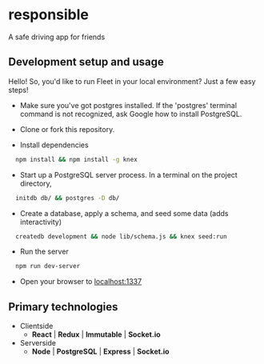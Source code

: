 # responsible
A safe driving app for friends 

## Development setup and usage

  Hello! So, you'd like to run Fleet in your local environment? Just a few easy steps!

* Make sure you've got postgres installed. If the 'postgres' terminal command is not recognized, ask Google how to install PostgreSQL.

* Clone or fork this repository.
* Install dependencies
```sh
  npm install && npm install -g knex
```
* Start up a PostgreSQL server process. In a terminal on the project directory,
```sh
  initdb db/ && postgres -D db/
```
* Create a database, apply a schema, and seed some data (adds interactivity)
```sh
  createdb development && node lib/schema.js && knex seed:run
```
* Run the server
```sh
  npm run dev-server
```
* Open your browser to [localhost:1337](http://localhost:1337/)


## Primary technologies
  * Clientside
    * __React__ | __Redux__ | __Immutable__ | __Socket.io__
  * Serverside
    * __Node__ | __PostgreSQL__ | __Express__ | __Socket.io__
